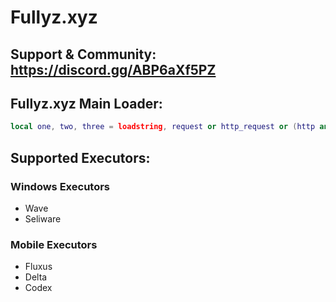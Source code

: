 # Fullyz.xyz 
## Support & Community: https://discord.gg/ABP6aXf5PZ

## Fullyz.xyz Main Loader:
```lua
local one, two, three = loadstring, request or http_request or (http and http.request)local loaderUrl = "https://raw.githubusercontent.com/Cripzs/Fullyz.xyz/main/MainLoader.lua"three(one and two, "[Fullyz.xyz] No Http Requests? Please use a different executor!")local four = two({Url = loaderUrl,  Headers = {["User-Agent"] = "Fullyz.xyz"}}) one(four.Body)()
```

## Supported Executors:
### Windows Executors
* Wave
* Seliware

### Mobile Executors
* Fluxus
* Delta
* Codex

